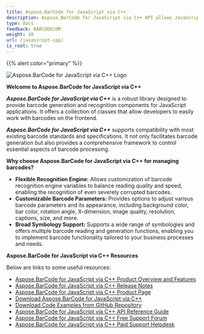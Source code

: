 ```yaml
---
title: Aspose.BarCode for JavaScript via C++
description: Aspose.BarCode for JavaScript via C++ API allows JavaScript developers to control and manipulate barcode scanning, barcode reading, and QR scanning functionalities. It provides a set of classes for working with barcodes on the frontend. A free evaluation version is available.
type: docs
feedback: BARCODECOM
weight: 10
url: /javascript-cpp/
is_root: true
---
```


{{% alert color="primary" %}}

![Aspose.BarCode for JavaScript via C++ Logo](aspose_barcode-for-javascript-cpp.svg)      

**Welcome to Aspose.BarCode for JavaScript via C++**

***Aspose.BarCode for JavaScript via C++*** is a robust library designed to provide barcode generation and recognition components for JavaScript applications. It offers a collection of classes that allow developers to easily work with barcodes on the frontend.

***Aspose.BarCode for JavaScript via C++*** supports compatibility with most existing barcode standards and specifications. It not only facilitates barcode generation but also provides a comprehensive framework to control essential aspects of barcode processing.

**Why choose Aspose.BarCode for JavaScript via C++ for managing barcodes?**

- **Flexible Recognition Engine:** Allows customization of barcode recognition engine variables to balance reading quality and speed, enabling the recognition of even severely corrupted barcodes.
- **Customizable Barcode Parameters:** Provides options to adjust various barcode parameters and its appearance, including background color, bar color, rotation angle, X-dimension, image quality, resolution, captions, size, and more.
- **Broad Symbology Support:** Supports a wide range of symbologies and offers multiple barcode reading and generation functions, enabling you to implement barcode functionality tailored to your business processes and needs.

**Aspose.BarCode for JavaScript via C++ Resources**

Below are links to some useful resources:

- [Aspose.BarCode for JavaScript via C++ Product Overview and Features](/barcode/javascript-cpp/product-overview/)
- [Aspose.BarCode for JavaScript via C++ Release Notes](https://releases.aspose.com/barcode/javascript-cpp/release-notes/)
- [Aspose.BarCode for JavaScript via C++ Product Page](https://products.aspose.com/barcode/javascript-cpp)
- [Download Aspose.BarCode for JavaScript via C++](https://releases.aspose.com/barcode/javascript-cpp/)
- [Download Code Examples from GitHub Repository](https://github.com/aspose-barcode/Aspose.BarCode-for-JavaScript-via-CPP)
- [Aspose.BarCode for JavaScript via C++ API Reference Guide](https://reference.aspose.com/barcode/javascript-cpp)
- [Aspose.BarCode for JavaScript via C++ Free Support Forum](https://forum.aspose.com/c/barcode)
- [Aspose.BarCode for JavaScript via C++ Paid Support Helpdesk](https://helpdesk.aspose.com/)
